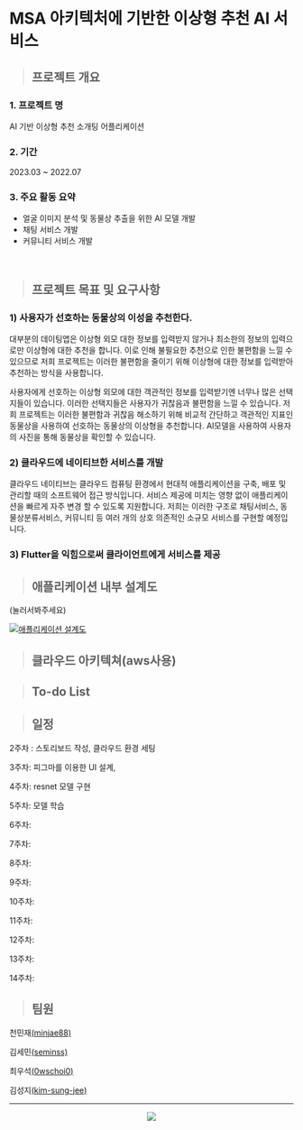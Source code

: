 [//]: # (<p align="center">)

[//]: # (<img src="https://user-images.githubusercontent.com/85841791/221329070-b28a58e9-2aab-4e9c-b2e7-568839fa424e.png" width="70%">)

[//]: # (</p>)

[//]: # ()
[//]: # (---)
# MSA 아키텍처에 기반한 이상형 추천 AI 서비스 

> ##  프로젝트 개요
### 1. 프로젝트 명
AI 기반 이상형 추천 소개팅 어플리케이션

### 2. 기간
2023.03 ~ 2022.07

### 3. 주요 활동 요약
- 얼굴 이미지 분석 및 동물상 추출을 위한 AI 모델 개발
- 채팅 서비스 개발
- 커뮤니티 서비스 개발

<br/>

> ## 프로젝트 목표 및 요구사항
### 1) 사용자가 선호하는 동물상의 이성을 추천한다.
대부분의 데이팅앱은 이상형 외모 대한 정보를 입력받지 않거나 최소한의 정보의 입력으로만 이상형에 대한 추천을 합니다.
이로 인해 불필요한 추천으로 인한 불편함을 느낄 수 있으므로 저희 프로젝트는 이러한 불편함을 줄이기 위해 이상형에 대한 정보를 입력받아 추천하는 방식을 사용합니다. 

사용자에게 선호하는 이상형 외모에 대한 객관적인 정보를 입력받기엔 너무나 많은 선택지들이 있습니다. 이러한 선택지들은 사용자가 귀찮음과 불편함을 느낄 수 있습니다.
저희 프로젝트는 이러한 불편함과 귀찮음 해소하기 위해 비교적 간단하고 객관적인 지표인 동물상을 사용하여 선호하는 동물상의 이상형을 추천합니다. AI모델을 사용하여 사용자의 사진을 통해 동물상을 확인할 수 있습니다.
### 2) 클라우드에 네이티브한 서비스를 개발
클라우드 네이티브는 클라우드 컴퓨팅 환경에서 현대적 애플리케이션을 구축, 배포 및 관리할 때의 소프트웨어 접근 방식입니다. 서비스 제공에 미치는 영향 없이 애플리케이션을 빠르게 자주 변경 할 수 있도록 지원합니다. 저희는 이러한 구조로 채팅서비스, 동물상분류서비스, 커뮤니티 등 여러 개의  상호 의존적인 소규모 서비스를 구현할 예정입니다.
### 3) Flutter을 익힘으로써 클라이언트에게 서비스를 제공

> ## 애플리케이션 내부 설계도
(눌러서봐주세요)

[![애플리케이션 설계도](https://user-images.githubusercontent.com/85841791/221388949-2063f05b-81bb-4d9d-96ec-1967dddecf6d.png)
](https://user-images.githubusercontent.com/85841791/221388824-3de3e2ec-e214-44be-a501-d11d98c2a12d.jpg)

> ## 클라우드 아키텍쳐(aws사용)


> ## To-do List


> ## 일정
2주차 : 스토리보드 작성, 클라우드 환경 세팅 

3주차: 피그마를 이용한 UI 설계,

4주차: resnet 모델 구현

5주차: 모델 학습

6주차: 

7주차:

8주차:

9주차:

10주차:

11주차: 

12주차:

13주차:

14주차:


> ## 팀원

천민재[(minjae88)](https://github.com/minjae88)

김세민[(seminss)](https://github.com/seminss)

최우석[(0wschoi0)](https://github.com/0wschoi0)

김성지[(kim-sung-jee)](https://github.com/kim-sung-jee)

---

<p align="center">
<img src="https://user-images.githubusercontent.com/85841791/221329325-42524824-138f-4e2d-b370-512163691569.png">
</p>
